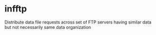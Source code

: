 # infftp
Distribute data file requests across set of FTP servers having similar data but not necessarily same data organization 
